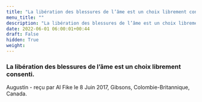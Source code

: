 ```yaml
---
title: "La libération des blessures de l’âme est un choix librement consenti."
menu_title: ""
description: "La libération des blessures de l’âme est un choix librement consenti."
date: 2022-06-01 06:00:01+00:44
draft: False
hidden: True
weight:
---
```

### La libération des blessures de l’âme est un choix librement consenti.

Augustin - reçu par Al Fike le 8 Juin 2017, Gibsons, Colombie-Britannique, Canada.



